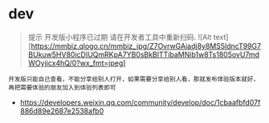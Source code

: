 # dev
> 提示 开发版小程序已过期 请在开发者工具中重新扫码. 
![Alt text][https://mmbiz.qlogo.cn/mmbiz_jpg/Z7OvrwGAiadj8y8MS5ldncT99G7BUkuw5HV80icDIUQmRKpA7YB0sBkBITTibaMNib1w8Ts1805ovU7mdWOyjicx4hQ/0?wx_fmt=jpeg]

~~~
开发版只能自己查看，不能分享给别人打开，如果需要分享给别人看，那就发布体验版本就好，再把需要体验的朋友加入到体验列表即可
~~~

- https://developers.weixin.qq.com/community/develop/doc/1cbaafbfd07f886d89e2687e2538afb0